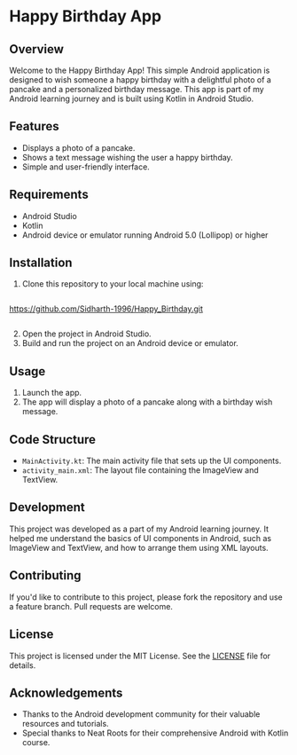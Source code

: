 # Happy Birthday App

## Overview

Welcome to the Happy Birthday App! This simple Android application is designed to wish someone a happy birthday with a delightful photo of a pancake and a personalized birthday message. This app is part of my Android learning journey and is built using Kotlin in Android Studio.

## Features

- Displays a photo of a pancake.
- Shows a text message wishing the user a happy birthday.
- Simple and user-friendly interface.

## Requirements

- Android Studio
- Kotlin
- Android device or emulator running Android 5.0 (Lollipop) or higher

## Installation

1. Clone this repository to your local machine using:
   ```sh
  https://github.com/Sidharth-1996/Happy_Birthday.git
   ```
```
2. Open the project in Android Studio.
3. Build and run the project on an Android device or emulator.

## Usage

1. Launch the app.
2. The app will display a photo of a pancake along with a birthday wish message.

## Code Structure

- `MainActivity.kt`: The main activity file that sets up the UI components.
- `activity_main.xml`: The layout file containing the ImageView and TextView.

## Development

This project was developed as a part of my Android learning journey. It helped me understand the basics of UI components in Android, such as ImageView and TextView, and how to arrange them using XML layouts.

## Contributing

If you'd like to contribute to this project, please fork the repository and use a feature branch. Pull requests are welcome.

## License

This project is licensed under the MIT License. See the [LICENSE](LICENSE) file for details.

## Acknowledgements

- Thanks to the Android development community for their valuable resources and tutorials.
- Special thanks to Neat Roots for their comprehensive Android with Kotlin course.
